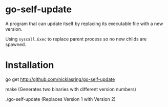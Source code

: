 # go-self-update

A program that can update itself by replacing its executable file with a new version.

Using `syscall.Exec` to replace parent process so no new childs are spawned.

# Installation
go get http://github.com/nicklasring/go-self-update

make (Generates two binaries with different version numbers)

./go-self-update (Replaces Version 1 with Version 2)
